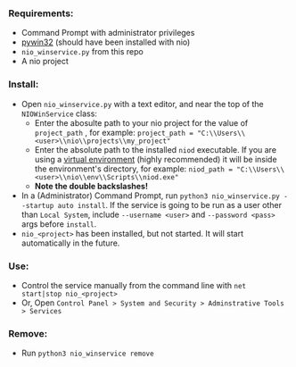 ### Requirements:
- Command Prompt with administrator privileges
- [pywin32](https://pypi.org/project/pywin32/) (should have been installed with nio)
- `nio_winservice.py` from this repo
- A nio project

### Install:
- Open `nio_winservice.py` with a text editor, and near the top of the `NIOWinService` class:
  - Enter the abosulte path to your nio project for the value of `project_path` , for example: `project_path = "C:\\Users\\<user>\\nio\\projects\\my_project"`
  - Enter the absolute path to the installed `niod` executable. If you are using a [virtual environment](https://docs.n.io/deployment/best-practices/) (highly recommended) it will be inside the environment's directory, for example: `niod_path = "C:\\Users\\<user>\\nio\\env\\Scripts\\niod.exe"`
  - **Note the double backslashes!**
- In a (Administrator) Command Prompt, run `python3 nio_winservice.py --startup auto install`. If the service is going to be run as a user other than `Local System`, include `--username <user>` and `--password <pass>` args before `install`.
- `nio_<project>` has been installed, but not started. It will start automatically in the future.

### Use:
- Control the service manually from the command line with `net start|stop nio_<project>`
- Or, Open `Control Panel > System and Security > Adminstrative Tools > Services`

### Remove:
- Run `python3 nio_winservice remove`
